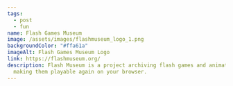 ```yaml
---
tags:
  - post
  - fun
name: Flash Games Museum
image: /assets/images/flashmuseum_logo_1.png
backgroundColor: "#ffa61a"
imageAlt: Flash Games Museum Logo
link: https://flashmuseum.org/
description: Flash Museum is a project archiving flash games and animations and
  making them playable again on your browser.
---
```

